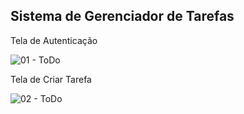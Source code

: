 <h2>Sistema de Gerenciador de Tarefas</h2>

Tela de Autenticação

![01 - ToDo](https://user-images.githubusercontent.com/46008964/219140143-d8bfe6a7-4c1a-4e60-bc0e-f85a543334d6.png)

Tela de Criar Tarefa

![02 - ToDo](https://user-images.githubusercontent.com/46008964/219147167-fa256c5e-893a-44c7-b6c2-1ca7840ea658.png)
